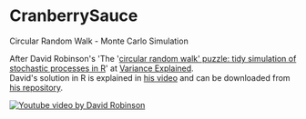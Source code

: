 # CranberrySauce
Circular Random Walk - Monte Carlo Simulation

After David Robinson's 'The '[circular random walk' puzzle: tidy simulation of stochastic processes in R](http://varianceexplained.org/r/cranberry-sauce/)' at [Variance Explained](varianceexplained.org).  
David's solution in R is explained in [his video](https://www.youtube.com/watch?v=b1oKh9eeqkY) and can be downloaded from [his repository](https://github.com/dgrtwo/data-screencasts).

[![Youtube video by David Robinson](https://img.youtube.com/vi/b1oKh9eeqkY/0.jpg)](https://www.youtube.com/watch?v=b1oKh9eeqkY)
